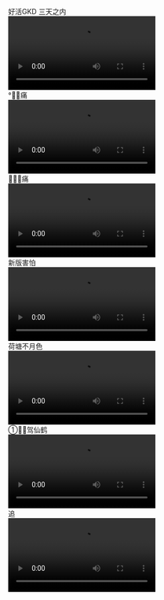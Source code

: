 好活GKD
三天之内<br />
<video src="https://onedrive.gimhoy.com/1drv/aHR0cHM6Ly8xZHJ2Lm1zL3YvcyFBbmoxU2JnUUdqVHhobE5pMkFXRkJwbEJtYV8t.mp4" controls></video><br />
°👄🉐痛<br />
<video src="https://onedrive.gimhoy.com/1drv/aHR0cHM6Ly8xZHJ2Lm1zL3YvcyFBbmoxU2JnUUdqVHhobEZ3ZGJsOTNNUUoyWUcy.mp4" controls></video><br />
🐴🥔🉐痛<br />
<video src="https://onedrive.gimhoy.com/1drv/aHR0cHM6Ly8xZHJ2Lm1zL3YvcyFBbmoxU2JnUUdqVHhobERzX1hSRy04a1Z2dEx1.mp4" controls></video><br />
新版害怕<br />
<video src="https://onedrive.gimhoy.com/1drv/aHR0cHM6Ly8xZHJ2Lm1zL3YvcyFBbmoxU2JnUUdqVHhobGhEaWZ0eVQ1WGxGQ2Mx.mp4" controls></video><br />
荷塘不月色<br />
<video src="https://onedrive.gimhoy.com/1drv/aHR0cHM6Ly8xZHJ2Lm1zL3YvcyFBbmoxU2JnUUdqVHhobFNLc0tqNG9ITXRzNkkz.mp4" controls></video><br />
①🍚🍚驾仙鹤<br />
<video src="https://onedrive.gimhoy.com/1drv/aHR0cHM6Ly8xZHJ2Lm1zL3YvcyFBbmoxU2JnUUdqVHhobFYybGlmbjItSnNFREdX.mp4" controls></video><br />
追<br />
<video src="https://onedrive.gimhoy.com/1drv/aHR0cHM6Ly8xZHJ2Lm1zL3YvcyFBbmoxU2JnUUdqVHhobGJvTy1vNHR1NXF6azBK.mp4" controls></video><br />
